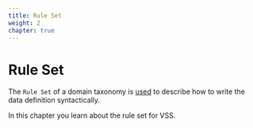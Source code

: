 ```yaml
---
title: Rule Set
weight: 2
chapter: true
---
```


# Rule Set

The `Rule Set` of a domain taxonomy is [used](/introduction/taxonomies) to describe how to write the data definition syntactically.

In this chapter you learn about the rule set for VSS.
